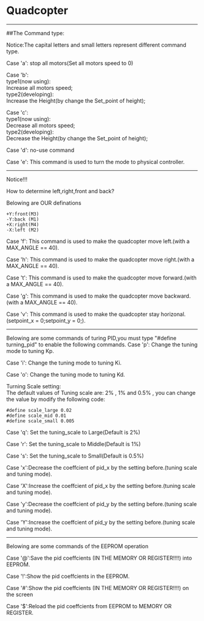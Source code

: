 # Quadcopter
***
##The Command type:

Notice:The capital letters and small letters  represent different command type.

Case 'a':
		stop all motors(Set all motors speed to 0)

Case 'b':<br>
		type1(now using):<br>
		Increase all motors speed;<br>
		type2(developing):<br>
		Increase the Height(by change the Set_point of height);<br>
		
Case 'c':<br>
		type1(now using):<br>
		Decrease all motors speed;<br>
		type2(developing):<br>
		Decrease the Height(by change the Set_point of height);<br>
		
Case 'd':
		no-use command<br>

Case 'e':
		This command is used to turn the mode to physical controller.<br>

***
Notice!!!
		
How to determine left,right,front and back?

Belowing are OUR definations  

	+Y:front(M3) 
	-Y:back (M1) 
	+X:right(M4) 
	-X:left (M2) 
		
Case 'f':
		This command is used to make the quadcopter move left.(with a MAX_ANGLE == 40).
		
Case 'h':
		This command is used to make the quadcopter move right.(with a MAX_ANGLE == 40).

Case 't':
		This command is used to make the quadcopter move forward.(with a MAX_ANGLE == 40).
		
Case 'g':
		This command is used to make the quadcopter move backward.(with a MAX_ANGLE == 40).

Case 'v':
		This command is used to make the quadcopter stay horizonal.(setpoint_x = 0;setpoint_y = 0;).
		

***		
Belowing are some commands of turing PID,you must type "#define turning_pid" to enable the following commands.
Case 'p': Change the tuning mode to tuning Kp.

Case 'i': 
		Change the tuning mode to tuning Ki.

Case 'o': 
		Change the tuning mode to tuning Kd.

Turning Scale setting: <br>
The default values of Tuning scale are: 2% , 1%  and 0.5% , you can change the value by modify the following code: <br>
	 
	#define scale_large 0.02
	#define scale_mid 0.01  
	#define scale_small 0.005 
	

		
Case 'q':
		Set the tuning_scale to Large(Default is 2%)

Case 'r':
		Set the tuning_scale to Middle(Default is 1%)

Case 's':
		Set the tuning_scale to Small(Default is 0.5%)


Case 'x':Decrease the coeffcient of pid_x by the setting before.(tuning scale and tuning mode). 

Case 'X':Increase the coeffcient of pid_x by the setting before.(tuning scale and tuning mode). 

Case 'y':Decrease the coeffcient of pid_y by the setting before.(tuning scale and tuning mode). 

Case 'Y':Increase the coeffcient of pid_y by the setting before.(tuning scale and tuning mode). 
***

Belowing are some commands of the EEPROM operation

Case '@':Save the pid coeffcients (IN THE MEMORY OR REGISTER!!!!) into EEPROM.

Case '!':Show the pid coeffcients in the EEPROM.

Case '#':Show the pid coeffcients (IN THE MEMORY OR REGISTER!!!!) on the screen

Case '$':Reload the pid coeffcients from EEPROM to MEMORY OR REGISTER.

